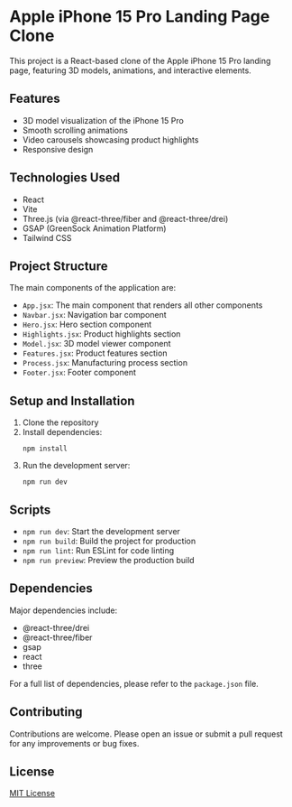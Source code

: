 # Apple iPhone 15 Pro Landing Page Clone

This project is a React-based clone of the Apple iPhone 15 Pro landing page, featuring 3D models, animations, and interactive elements.

## Features

- 3D model visualization of the iPhone 15 Pro
- Smooth scrolling animations
- Video carousels showcasing product highlights
- Responsive design

## Technologies Used

- React
- Vite
- Three.js (via @react-three/fiber and @react-three/drei)
- GSAP (GreenSock Animation Platform)
- Tailwind CSS

## Project Structure

The main components of the application are:

- `App.jsx`: The main component that renders all other components
- `Navbar.jsx`: Navigation bar component
- `Hero.jsx`: Hero section component
- `Highlights.jsx`: Product highlights section
- `Model.jsx`: 3D model viewer component
- `Features.jsx`: Product features section
- `Process.jsx`: Manufacturing process section
- `Footer.jsx`: Footer component

## Setup and Installation

1. Clone the repository
2. Install dependencies:
   ```
   npm install
   ```
3. Run the development server:
   ```
   npm run dev
   ```

## Scripts

- `npm run dev`: Start the development server
- `npm run build`: Build the project for production
- `npm run lint`: Run ESLint for code linting
- `npm run preview`: Preview the production build

## Dependencies

Major dependencies include:

- @react-three/drei
- @react-three/fiber
- gsap
- react
- three

For a full list of dependencies, please refer to the `package.json` file.

## Contributing

Contributions are welcome. Please open an issue or submit a pull request for any improvements or bug fixes.

## License

[MIT License](LICENSE)